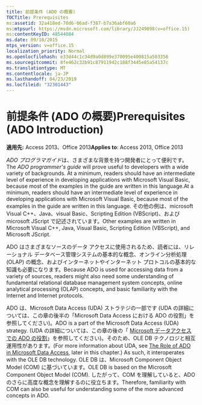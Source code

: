 ```yaml
---
title: 前提条件 (ADO の概要)
TOCTitle: Prerequisites
ms:assetid: 32a418ed-70d6-06ad-f387-b7a36abf60a6
ms:mtpsurl: https://msdn.microsoft.com/library/JJ249098(v=office.15)
ms:contentKeyID: 48544084
ms.date: 09/18/2015
mtps_version: v=office.15
localization_priority: Normal
ms.openlocfilehash: e33d44c1c34d9a0d899e370095e400815a503356
ms.sourcegitcommit: 8fe462c32b91c87911942c188f3445e85a54137c
ms.translationtype: MT
ms.contentlocale: ja-JP
ms.lasthandoff: 04/23/2019
ms.locfileid: "32301443"
---
```

# <a name="prerequisites-ado-introduction"></a><span data-ttu-id="5835b-102">前提条件 (ADO の概要)</span><span class="sxs-lookup"><span data-stu-id="5835b-102">Prerequisites (ADO Introduction)</span></span>

<span data-ttu-id="5835b-103">**適用先:** Access 2013、Office 2013</span><span class="sxs-lookup"><span data-stu-id="5835b-103">**Applies to**: Access 2013, Office 2013</span></span>

<span data-ttu-id="5835b-104">*ADO プログラマガイド*は、さまざまな背景を持つ開発者にとって便利です。</span><span class="sxs-lookup"><span data-stu-id="5835b-104">The *ADO programmer's guide* will prove useful to developers with a wide variety of backgrounds.</span></span> <span data-ttu-id="5835b-105">At a minimum, readers should have an intermediate level of experience in developing applications with Microsoft Visual Basic, because most of the examples in the guide are written in this language.</span><span class="sxs-lookup"><span data-stu-id="5835b-105">At a minimum, readers should have an intermediate level of experience in developing applications with Microsoft Visual Basic, because most of the examples in the guide are written in this language.</span></span> <span data-ttu-id="5835b-106">その他の例は、microsoft Visual C++、Java、visual Basic、Scripting Edition (VBScript)、および microsoft JScript で記述されています。</span><span class="sxs-lookup"><span data-stu-id="5835b-106">Other examples are written in Microsoft Visual C++, Java, Visual Basic, Scripting Edition (VBScript), and Microsoft JScript.</span></span>

<span data-ttu-id="5835b-107">ADO はさまざまなソースのデータ アクセスに使用されるため、読者には、リレーショナル データベース管理システムの基本的な概念、オンライン分析処理 (OLAP) の概念、およびインターネットやインターネット プロトコルの基本的な知識も必要になります。</span><span class="sxs-lookup"><span data-stu-id="5835b-107">Because ADO is used for accessing data from a variety of sources, readers might also need some understanding of fundamental relational database management system concepts, online analytical processing (OLAP) concepts, and basic familiarity with the Internet and Internet protocols.</span></span>

<span data-ttu-id="5835b-108">ADO は、Microsoft Data Access (UDA) ストラテジの一部です (UDA の詳細については、この章の後半の「Microsoft Data Access における ADO の役割」を参照してください)。</span><span class="sxs-lookup"><span data-stu-id="5835b-108">ADO is a part of the Microsoft Data Access (UDA) strategy.</span></span> <span data-ttu-id="5835b-109">(UDA の詳細については、この章の後の「 [Microsoft データアクセスでの ADO の役割](the-role-of-ado-in-microsoft-data-access.md)」を参照してください)。そのため、OLE DB テクノロジと相互運用性があります。</span><span class="sxs-lookup"><span data-stu-id="5835b-109">(For more information about UDA, see [The Role of ADO in Microsoft Data Access](the-role-of-ado-in-microsoft-data-access.md), later in this chapter.) As such, it interoperates with the OLE DB technology.</span></span> <span data-ttu-id="5835b-110">OLE DB は、Microsoft Component Object Model (COM) に基づいています。</span><span class="sxs-lookup"><span data-stu-id="5835b-110">OLE DB is based on the Microsoft Component Object Model (COM).</span></span> <span data-ttu-id="5835b-111">したがって、COM を理解していると、ADO のさらに高度な概念を理解するのに役立ちます。</span><span class="sxs-lookup"><span data-stu-id="5835b-111">Therefore, familiarity with COM can also be useful for understanding some of the more advanced concepts in ADO.</span></span>

